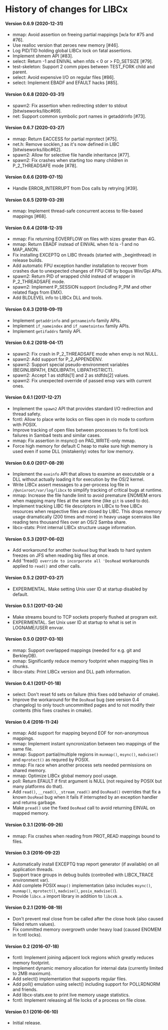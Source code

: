 # History of changes for LIBCx

#### Version 0.6.9 (2020-12-31)

* mmap: Avoid assertion on freeing partial mappings [w/a for #75 and #76].
* Use realloc version that zeroes new memory [#46].
* Log PID/TID holding global LIBCx lock on fatal assertions.
* Implement shmem API [#83].
* select: Return -1 and ENIVAL when nfds < 0 or > FD_SETSIZE [#79].
* test-skeleton: Support 2 comm pipes between TEST_FORK child and parent.
* select: Avoid expensive I/O on regular files [#86].
* select: Implement EBADF and EFAULT hacks [#85].

#### Version 0.6.8 (2020-03-31)

* spawn2: Fix assertion when redirecting stderr to stdout [bitwiseworks/libc#69].
* net: Support common symbolic port names in getaddrinfo [#73].

#### Version 0.6.7 (2020-03-27)

* mmap: Return EACCESS for partial mprotect [#75].
* net.h: Remove socklen_t as it's now defined in LIBC [bitwiseworks/libc#62].
* spawn2: Allow for selective file handle inheritance [#77].
* spawn2: Fix crashes when starting too many children in P_2_THREADSAFE mode [#78].

#### Version 0.6.6 (2019-07-15)

* Handle ERROR_INTERRUPT from Dos calls by retrying [#39].

#### Version 0.6.5 (2019-03-29)

* mmap: Implement thread-safe concurrent access to file-based mappings [#68].

#### Version 0.6.4 (2018-12-31)

* mmap: Fix returning EOVERFLOW on files with sizes greater than 4G.
* mmap: Return EBADF instead of EINVAL when fd is -1 and no MAP_ANON.
* Fix installing EXCEPTQ on LIBC threads (started with _beginthread) in release builds.
* Add automatic FPU exception handler installation to recover from crashes due to unexpected changes of FPU CW by bogus Win/Gpi APIs.
* spawn2: Return PID of wrapped child instead of wrapper in P_2_THREADSAFE mode.
* spawn2: Implement P_SESSION support (including P_PM and other related flags from EMX).
* Add BLDLEVEL info to LIBCx DLL and tools.

#### Version 0.6.3 (2018-09-11)

* Implement `getaddrinfo` and `getnameinfo` family APIs.
* Implement `if_nameindex` and `if_nametointex` family APIs.
* Implement `getifaddrs` family API.

#### Version 0.6.2 (2018-04-17)

* spawn2: Fix crash in P_2_THREADSAFE mode when envp is not NULL.
* spawn2: Add support for P_2_APPENDENV.
* spawn2: Support special pseudo-environment variables (BEGINLIBPATH, ENDLIBPATH, LIBPATHSTRICT).
* spawn2: Accept 1 as stdfds[1] and 2 as stdfds[2] values.
* spawn2: Fix unexpected override of passed envp vars with current ones.

#### Version 0.6.1 (2017-12-27)
* Implement the `spawn2` API that provides standard I/O redirection and thread safety.
* fcntl: Allow to place write locks on files open in r/o mode to conform with POSIX.
* Improve tracking of open files between processes to fix fcntl lock failures in Samba4 tests and similar cases.
* mmap: Fix assertion in msync() on PAG_WRITE-only mmap.
* Force high memory for default C heap to make sure high memory is used even if some DLL (mistakenly) votes for low memory.

#### Version 0.6.0 (2017-08-29)

* Implement the `exeinfo` API that allows to examine an executable or a DLL without actually loading it for execution by the OS/2 kernel.
* Write LIBCx assert messages to a per-process log file in `/@unixroot/var/log/libcx` to simplify tracking of critical bugs at runtime.
* mmap: Increase the file handle limit to avoid premature ENOMEM errors when mapping many files at the same time  (like `git` is used to do).
* Implement tracking LIBC file descriptors in LIBCx to free LIBCx resources when respective files are closed by LIBC. This drops memory usage dramatically (200 times and more) in heavy usage scenraios like reading tens thousand files over an OS/2 Samba share.
* libcx-stats: Print internal LIBCx structure usage information.

#### Version 0.5.3 (2017-06-02)

* Add workaround for another `DosRead` bug that leads to hard system freezes on JFS when reading big files at once.
* Add 'fread()` override to incorporate all 'DosRead` workarounds applied to `read()` and other calls.

#### Version 0.5.2 (2017-03-27)

* EXPERIMENTAL. Make setting Unix user ID at startup disabled by default.

#### Version 0.5.1 (2017-03-24)

* Make streams bound to TCP sockets properly flushed at program exit.
* EXPERIMENTAL. Set Unix user ID at startup to what is set in LOGNAME/USER envvar.

#### Version 0.5.0 (2017-03-10)

* mmap: Support overlapped mappings (needed for e.g. git and BerkleyDB).
* mmap: Significantly reduce memory footprint when mapping files in chunks.
* libcx-stats: Print LIBCx version and DLL path information.

#### Version 0.4.1 (2017-01-18)

* select: Don't reset fd sets on failure (this fixes odd behavior of cmake).
* Improve the workaround for the `DosRead` bug (see version 0.4 changelog) to only touch uncommitted pages and to not modify their contents (this fixes crashes in cmake).

#### Version 0.4 (2016-11-24)

* mmap: Add support for mapping beyond EOF for non-anonymous mappings.
* mmap: Implement instant syncronization between two mappings of the same file.
* mmap: Support partial/multiple regions in `munmap()`, `msync()`, `madvise()` and `mprotect()` as requred by POSIX.
* mmap: Fix race when another process sets needed permissions on shared memory.
* mmap: Optimize LIBCx global memory pool usage.
* poll: Return EFAULT if first argument is NULL (not required by POSIX but many platforms do that).
* Add `read()`, `__read()`, `_stream_read()` and `DosRead()` overrides that fix a known `DosRead` bug when it fails if interrupted by an exception handler and returns garbage.
* Make `pread()` use the fixed `DosRead` call to avoid returning EINVAL on mapped memory.

#### Version 0.3.1 (2016-09-26)

* mmap: Fix crashes when reading from PROT_READ mappings bound to files.

#### Version 0.3 (2016-09-22)

* Automatically install EXCEPTQ trap report generator (if available) on all application threads.
* Support trace groups in debug builds (controlled with LIBCX_TRACE environment var).
* Add complete POSIX `mmap()` implementation (also includes `msync()`, `munmap()`, `mprotect()`, `madvise()`, `posix_madvise()`).
* Provide `libcx.a` import library in addition to `libcxN.a`.

#### Version 0.2.1 (2016-08-19)

* Don't prevent real close from be called after the close hook (also caused failed return values).
* Fix committed memory overgrowth under heavy load (caused ENOMEM in fcntl locks).

#### Version 0.2 (2016-07-18)

* fcntl: Implement joining adjacent lock regions which greatly reduces memory footprint.
* Implement dynamic memory allocation for internal data (currently limited to 2MB maximum).
* Add select() implementation that supports regular files.
* Add poll() emulation using select() including support for POLLRDNORM and friends.
* Add libcx-stats.exe to print live memory usage statistics.
* fcntl: Implement releasing all file locks of a process on file close.

#### Version 0.1 (2016-06-10)

* Initial release.
